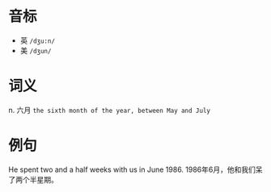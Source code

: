# 音标

- 英 `/dʒu:n/`
- 美 `/dʒun/`

# 词义

n. 六月
`the sixth month of the year, between May and July`

# 例句

He spent two and a half weeks with us in June 1986.
1986年6月，他和我们呆了两个半星期。



